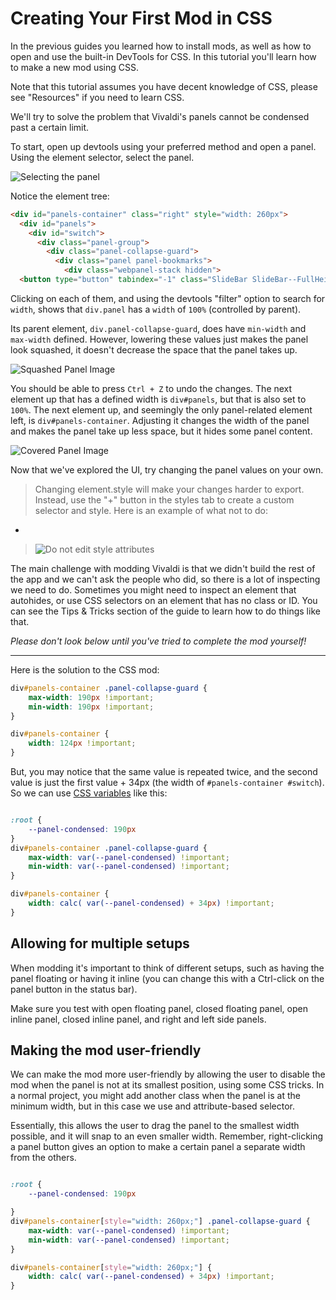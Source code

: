 # Creating Your First Mod in CSS

In the previous guides you learned how to install mods, as well as how to open
and use the built-in DevTools for CSS. In this tutorial you'll learn how to
make a new mod using CSS.

Note that this tutorial assumes you have decent knowledge of CSS, please see
"Resources" if you need to learn CSS.

We'll try to solve the problem that Vivaldi's panels cannot be condensed past
a certain limit.

To start, open up devtools using your preferred method and open a panel. Using
the element selector, select the panel.

![Selecting the panel](../assets/devtools/select-panel-with-devtools.png)

Notice the element tree:

```HTML
<div id="panels-container" class="right" style="width: 260px">
  <div id="panels">
    <div id="switch">
      <div class="panel-group">
        <div class="panel-collapse-guard">
          <div class="panel panel-bookmarks">
            <div class="webpanel-stack hidden">
  <button type="button" tabindex="-1" class="SlideBar SlideBar--FullHeight alternate" style="">

```

Clicking on each of them, and using the devtools "filter" option to search for
`width`, shows that `div.panel` has a `width` of `100%` (controlled by parent).

Its parent element, `div.panel-collapse-guard`, does have `min-width` and
`max-width` defined. However, lowering these values  just makes the panel look
squashed, it doesn't decrease the space that the panel takes up.

![Squashed Panel Image](../assets/CSS-tutorial/squashed-panel.png)

You should be able to press `Ctrl + Z` to undo the changes. The next element up
that has a defined width is `div#panels`, but that is also set to `100%`. The
next element up, and seemingly the only panel-related element left, is
`div#panels-container`. Adjusting it changes the width of the panel and makes
the panel take up less space, but it hides some panel content.

![Covered Panel Image](../assets/CSS-tutorial/covered-panel.png)

Now that we've explored the UI, try changing the panel values on your own.

> Changing element.style will make your changes harder to export. Instead,
use the "+" button in the styles tab to create a custom selector and style.
Here is an example of what not to do:
  -
> ![Do not edit style attributes](../assets/devtools/edit-element.style.png)

The main challenge with modding Vivaldi is that we didn't build the rest of the
app and we can't ask the people who did, so there is a lot of inspecting we
need to do. Sometimes you might need to inspect an element that autohides, or
use CSS selectors on an element that has no class or ID. You can see the Tips &
Tricks section of the guide to learn how to do things like that.

*Please don't look below until you've tried to complete the mod yourself!*

---

Here is the solution to the CSS mod:
```CSS
div#panels-container .panel-collapse-guard {
    max-width: 190px !important;
    min-width: 190px !important;
}

div#panels-container {
    width: 124px !important;
}
```

But, you may notice that the same value is repeated twice, and the second value
is just the first value + 34px (the width of `#panels-container #switch`). So
we can use [CSS variables](#todo-mdn) like this:

```CSS

:root {
    --panel-condensed: 190px
}
div#panels-container .panel-collapse-guard {
    max-width: var(--panel-condensed) !important;
    min-width: var(--panel-condensed) !important;
}

div#panels-container {
    width: calc( var(--panel-condensed) + 34px) !important;
}
```

## Allowing for multiple setups

When modding it's important to think of different setups, such as having the
panel floating or having it inline (you can change this with a Ctrl-click on
the panel button in the status bar).

Make sure you test with open floating panel, closed floating panel, open inline
panel, closed inline panel, and right and left side panels.

## Making the mod user-friendly

We can make the mod more user-friendly by allowing the user to disable the mod
when the panel is not at its smallest position, using some CSS tricks. In a
normal project, you might add another class when the panel is at the minimum
width, but in this case we use and attribute-based selector.

Essentially, this allows the user to drag the panel to the smallest width
possible, and it will snap to an even smaller width. Remember, right-clicking
a panel button gives an option to make a certain panel a separate width from
the others.

```CSS

:root {
    --panel-condensed: 190px

}
div#panels-container[style="width: 260px;"] .panel-collapse-guard {
    max-width: var(--panel-condensed) !important;
    min-width: var(--panel-condensed) !important;
}

div#panels-container[style="width: 260px;"] {
    width: calc( var(--panel-condensed) + 34px) !important;
}
```
